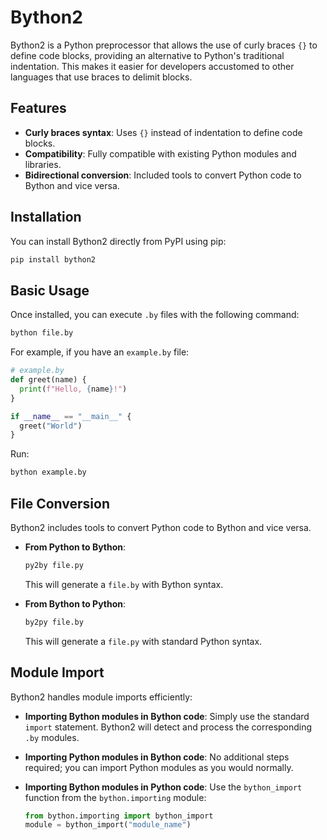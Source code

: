 # Bython2

Bython2 is a Python preprocessor that allows the use of curly braces `{}` to define code blocks, providing an alternative to Python's traditional indentation. This makes it easier for developers accustomed to other languages that use braces to delimit blocks.

## Features

- **Curly braces syntax**: Uses `{}` instead of indentation to define code blocks.
- **Compatibility**: Fully compatible with existing Python modules and libraries.
- **Bidirectional conversion**: Included tools to convert Python code to Bython and vice versa.

## Installation

You can install Bython2 directly from PyPI using pip:

```bash
pip install bython2
```

## Basic Usage

Once installed, you can execute `.by` files with the following command:

```bash
bython file.by
```

For example, if you have an `example.by` file:

```python
# example.by
def greet(name) {
  print(f"Hello, {name}!")
}

if __name__ == "__main__" {
  greet("World")
}
```

Run:

```bash
bython example.by
```

## File Conversion

Bython2 includes tools to convert Python code to Bython and vice versa.

- **From Python to Bython**:

  ```bash
  py2by file.py
  ```

  This will generate a `file.by` with Bython syntax.

- **From Bython to Python**:

  ```bash
  by2py file.by
  ```

  This will generate a `file.py` with standard Python syntax.

## Module Import

Bython2 handles module imports efficiently:

- **Importing Bython modules in Bython code**: Simply use the standard `import` statement. Bython2 will detect and process the corresponding `.by` modules.

- **Importing Python modules in Bython code**: No additional steps required; you can import Python modules as you would normally.

- **Importing Bython modules in Python code**: Use the `bython_import` function from the `bython.importing` module:

  ```python
  from bython.importing import bython_import
  module = bython_import("module_name")
  ```

